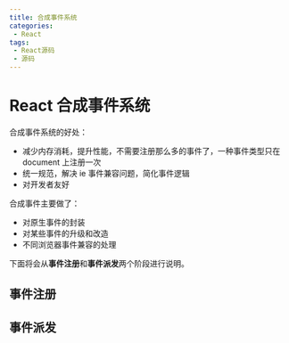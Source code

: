 ```yaml
---
title: 合成事件系统
categories:
 - React
tags:
 - React源码
 - 源码
---
```


# React 合成事件系统


合成事件系统的好处：

- 减少内存消耗，提升性能，不需要注册那么多的事件了，一种事件类型只在 document 上注册一次
- 统一规范，解决 ie 事件兼容问题，简化事件逻辑
- 对开发者友好

合成事件主要做了：

- 对原生事件的封装
- 对某些事件的升级和改造
- 不同浏览器事件兼容的处理

下面将会从**事件注册**和**事件派发**两个阶段进行说明。

## 事件注册


## 事件派发
